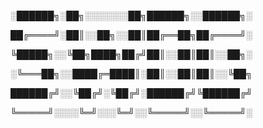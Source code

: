 
░██████╗░██╗░░░░░░░██╗██████╗░░██████╗░

██╔════╝░██║░░██╗░░██║██╔══██╗██╔════╝░

╚█████╗░░╚██╗████╗██╔╝██║░░██║██║░░██╗░

░╚═══██╗░░████╔═████║░██║░░██║██║░░╚██╗

██████╔╝░░╚██╔╝░╚██╔╝░██████╔╝╚██████╔╝

╚═════╝░░░░╚═╝░░░╚═╝░░╚═════╝░░╚═════╝░
